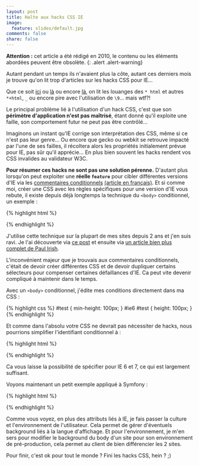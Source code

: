 ```yaml
---
layout: post
title: Halte aux hacks CSS IE
image:
  feature: slides/default.jpg
comments: false
share: false
---
```


**Attention :** cet article a été rédigé en 2010, le contenu ou les éléments abordées peuvent être obsolète.
{: .alert .alert-warning}

Autant pendant un temps ils n'avaient plus la côte, autant ces derniers mois je trouve qu'on lit trop d'articles sur les hacks CSS pour IE...

Que ce soit [ici][hack1] ou [là][hack2] ou encore [là][hack3], on lit les louanges des `* html` et autres `*+html`, `_` ou encore pire avec l'utilisation de `\9`... mais wtf?!

Le principal problème lié à l'utilisation d'un hack CSS, c'est que son **périmètre d'application n'est pas maîtrisé**, étant donné qu'il exploite une faille, son comportement futur ne peut pas être contrôlé...

Imaginons un instant qu'IE corrige son interprétation des CSS, même si ce n'est pas leur genre... Ou encore que gecko ou webkit se retrouve impacté par l'une de ses failles, il récoltera alors les propriétés initialement prévue pour IE, pas sûr qu'il apprécie... En plus bien souvent les hacks rendent vos CSS invalides au validateur W3C.

**Pour résumer ces hacks ne sont pas une solution pérenne.** D'autant plus lorsqu'on peut exploiter une **réelle `feature`** pour cibler différentes versions d'IE via les [commentaires conditionnels][cond1] [(article en français)][cond2]. Et si comme moi, créer une CSS avec les règles spécifiques pour une version d'IE vous rebute, il existe depuis déjà longtemps la technique du `<body>` conditionnel, un exemple :

{% highlight html %}
<!--[if lt IE 7]> <body id="ie6"><![endif]-->
<!--[if IE 7]>    <body id="ie7"><![endif]-->
<!--[if IE 8]>    <body id="ie8"><![endif]-->
<!--[if IE 9]>    <body id="ie9"><![endif]-->
<!--[if gt IE 9]> <body><![endif]-->
<!--[if !IE]><!--><body><!--<![endif]-->
{% endhighlight %}

J'utilise cette technique sur la plupart de mes sites depuis 2 ans et j'en suis ravi. Je l'ai découverte via [ce post][bodycond1] et ensuite via [un article bien plus complet de Paul Irish][bodycond2].

L'inconvénient majeur que je trouvais aux commentaires conditionnels, c'était de devoir créer différentes CSS et de devoir dupliquer certains sélecteurs pour compenser certaines défaillances d'IE. Ca peut vite devenir compliqué à maintenir dans le temps.

Avec un `<body>` conditionnel, j'édite mes conditions directement dans ma CSS :

{% highlight css %}
#test { min-height: 100px; }
#ie6 #test { height: 100px; }
{% endhighlight %}

Et comme dans l'absolu votre CSS ne devrait pas nécessiter de hacks, nous pourrions simplifier l'identifiant conditionnel à :

{% highlight html %}
<!--[if lt IE 7]> <body id="ie6"><![endif]-->
<!--[if IE 7]>    <body id="ie7"><![endif]-->
<!--[if gt IE 7]> <body><![endif]-->
<!--[if !IE]><!--><body><!--<![endif]-->
{% endhighlight %}

Ca vous laisse la possibilité de spécifier pour IE 6 et 7, ce qui est largement suffisant.

Voyons maintenant un petit exemple appliqué à Symfony :

{% highlight html %}
<!--[if lt IE 7]> <body id="ie6" class="ie lang-<?php echo $sf_user->getCulture() ?> env-<?php echo sfConfig::get('sf_environment') ?>"><![endif]-->
<!--[if IE 7]>    <body id="ie7" class="ie lang-<?php echo $sf_user->getCulture() ?> env-<?php echo sfConfig::get('sf_environment') ?>"><![endif]-->
<!--[if gt IE 7]> <body class="ie lang-<?php echo $sf_user->getCulture() ?> env-<?php echo sfConfig::get('sf_environment') ?>"><![endif]-->
<!--[if !IE]><!--><body class="lang-<?php echo $sf_user->getCulture() ?> env-<?php echo sfConfig::get('sf_environment') ?>"><!--<![endif]-->
{% endhighlight %}

Comme vous voyez, en plus des attributs liés à IE, je fais passer la culture et l'environnement de l'utilisateur. Cela permet de gérer d'éventuels background liés à la langue d'affichage. Et pour l'environnement, je m'en sers pour modifier le background du body d'un site pour son environnement de pré-production, cela permet au client de bien différencier les 2 sites.

Pour finir, c'est ok pour tout le monde ? Fini les hacks CSS, hein ? ;)

[hack1]: http://dimox.net/personal-css-hacks-for-ie6-ie7-ie8/
[hack2]: http://net.tutsplus.com/tutorials/html-css-techniques/quick-tip-how-to-target-ie6-ie7-and-ie8-uniquely-with-4-characters/
[hack3]: http://www.lafermeduweb.net/billet/-memo-selectionnez-ie6-ie7-et-ie8-en-css-en-quelques-caracteres-804.html
[cond1]: http://msdn.microsoft.com/en-us/library/ms537512(VS.85).aspx
[cond2]: http://www.blog-and-blues.org/articles/Les_syntaxes_de_commentaires_conditionnels_pour_IE_Windows
[bodycond1]: http://www.paulhammond.org/2008/10/conditional/
[bodycond2]: http://paulirish.com/2008/conditional-stylesheets-vs-css-hacks-answer-neither/
